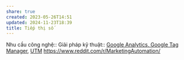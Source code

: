 ```yaml
---
share: true
created: 2023-05-26T14:51
updated: 2024-11-23T18:39
title: Tiếp thị số
---
```

Nhu cầu công nghệ::
Giải pháp kỹ thuật:: [Google Analytics, Google Tag Manager](../../Gi%E1%BA%A3i%20ph%C3%A1p%20k%E1%BB%B9%20thu%E1%BA%ADt/Web/Google%20Analytics,%20Google%20Tag%20Manager.md), [UTM](UTM.md)
https://www.reddit.com/r/MarketingAutomation/